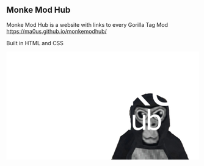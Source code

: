 ## Monke Mod Hub
Monke Mod Hub is a website with links to every Gorilla Tag Mod
https://ma0us.github.io/monkemodhub/

Built in HTML and CSS

![Image](monkemodhub.png)

